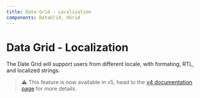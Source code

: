 ```yaml
---
title: Data Grid - Localization
components: DataGrid, XGrid
---
```


# Data Grid - Localization

<p class="description">The Date Grid will support users from different locale, with formating, RTL, and localized strings.</p>

> ⚠️ This feature is now available in v5, head to the [v4 documentation page](https://material-ui.com/components/data-grid/) for more details.
